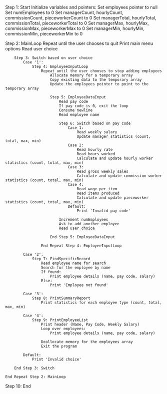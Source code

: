 Step 1: Start
    Initialize variables and pointers:
        Set employees pointer to null
        Set numEmployees to 0
        Set managerCount, hourlyCount, commissionCount, pieceworkerCount to 0
        Set managerTotal, hourlyTotal, commissionTotal, pieceworkerTotal to 0
        Set managerMax, hourlyMax, commissionMax, pieceworkerMax to 0
        Set managerMin, hourlyMin, commissionMin, pieceworkerMin to 0

Step 2: MainLoop
    Repeat until the user chooses to quit
        Print main menu options
        Read user choice

        Step 3: Switch based on user choice
            Case '1':
                Step 4: EmployeeInputLoop
                    Repeat until the user chooses to stop adding employees
                        Allocate memory for a temporary array
                        Copy existing data to the temporary array
                        Update the employees pointer to point to the temporary array

                        Step 5: EmployeeDataInput
                            Read pay code
                            If pay code is 0, exit the loop
                            Consume newline
                            Read employee name

                            Step 6: Switch based on pay code
                                Case 1:
                                    Read weekly salary
                                    Update manager statistics (count, total, max, min)
                                Case 2:
                                    Read hourly rate
                                    Read hours worked
                                    Calculate and update hourly worker statistics (count, total, max, min)
                                Case 3:
                                    Read gross weekly sales
                                    Calculate and update commission worker statistics (count, total, max, min)
                                Case 4:
                                    Read wage per item
                                    Read items produced
                                    Calculate and update pieceworker statistics (count, total, max, min)
                                Default:
                                    Print 'Invalid pay code'

                            Increment numEmployees
                            Ask to add another employee
                            Read user choice

                        End Step 5: EmployeeDataInput

                    End Repeat Step 4: EmployeeInputLoop

            Case '2':
                Step 7: FindSpecificRecord
                    Read employee name for search
                    Search for the employee by name
                    If found:
                        Print employee details (name, pay code, salary)
                    Else:
                        Print 'Employee not found'

            Case '3':
                Step 8: PrintSummaryReport
                    Print statistics for each employee type (count, total, max, min)

            Case '4':
                Step 9: PrintEmployeeList
                    Print header (Name, Pay Code, Weekly Salary)
                    Loop over employees:
                        Print employee details (name, pay code, salary)

                    Deallocate memory for the employees array
                    Exit the program

            Default:
                Print 'Invalid choice'

        End Step 3: Switch

    End Repeat Step 2: MainLoop

Step 10: End
